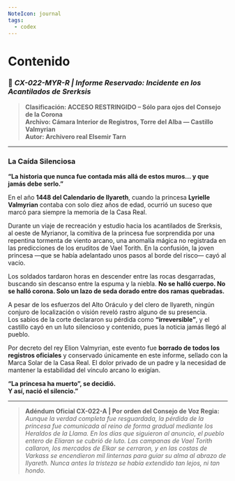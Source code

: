 ```yaml
---
NoteIcon: journal
tags:
  - codex
---
```




# Contenido


### 📜 _CX-022-MYR-R | Informe Reservado: Incidente en los Acantilados de Srerksis_

> **Clasificación: ACCESO RESTRINGIDO – Sólo para ojos del Consejo de la Corona**  
> **Archivo: Cámara Interior de Registros, Torre del Alba — Castillo Valmyrian**  
> **Autor: Archivero real Elsemir Tarn**

---

### **La Caída Silenciosa**

**“La historia que nunca fue contada más allá de estos muros… y que jamás debe serlo.”**

En el año **1448 del Calendario de Ilyareth**, cuando la princesa **Lyrielle Valmyrian** contaba con solo diez años de edad, ocurrió un suceso que marcó para siempre la memoria de la Casa Real.

Durante un viaje de recreación y estudio hacia los acantilados de Srerksis, al oeste de Myrianor, la comitiva de la princesa fue sorprendida por una repentina tormenta de viento arcano, una anomalía mágica no registrada en las predicciones de los eruditos de Vael Torith. En la confusión, la joven princesa —que se había adelantado unos pasos al borde del risco— cayó al vacío.

Los soldados tardaron horas en descender entre las rocas desgarradas, buscando sin descanso entre la espuma y la niebla. **No se halló cuerpo. No se halló corona. Solo un lazo de seda dorado entre dos ramas quebradas.**

A pesar de los esfuerzos del Alto Oráculo y del clero de Ilyareth, ningún conjuro de localización o visión reveló rastro alguno de su presencia.  
Los sabios de la corte declararon su pérdida como **“irreversible”**, y el castillo cayó en un luto silencioso y contenido, pues la noticia jamás llegó al pueblo.

Por decreto del rey Elion Valmyrian, este evento fue **borrado de todos los registros oficiales** y conservado únicamente en este informe, sellado con la Marca Solar de la Casa Real. El dolor privado de un padre y la necesidad de mantener la estabilidad del vínculo arcano lo exigían.

**“La princesa ha muerto”, se decidió.  
Y así, nació el silencio.”**

---

> **Adéndum Oficial CX-022-A | Por orden del Consejo de Voz Regia:**  
> _Aunque la verdad completa fue resguardada, la pérdida de la princesa fue comunicada al reino de forma gradual mediante los Heraldos de la Llama. En los días que siguieron al anuncio, el pueblo entero de Eliaran se cubrió de luto. Las campanas de Vael Torith callaron, los mercados de Elkar se cerraron, y en las costas de Varkass se encendieron mil linternas para guiar su alma al abrazo de Ilyareth. Nunca antes la tristeza se había extendido tan lejos, ni tan hondo._
